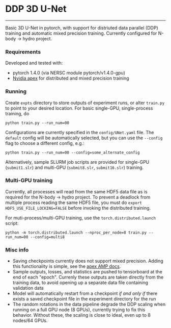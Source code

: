 # DDP 3D U-Net
---

Basic 3D U-Net in pytorch, with support for distriuted data parallel (DDP) training and automatic mixed precision training. Currently configured for N-body -> hydro project.

### Requirements
Developed and tested with:
* pytorch 1.4.0 (via NERSC module pytorch/v1.4.0-gpu)
* [Nvidia apex](https://github.com/NVIDIA/apex) for distributed and mixed precision training 

### Running
Create `expts` directory to store outputs of experiment runs, or alter `train.py` to point to your desired location. For basic single-GPU, single-process training, do
```
python train.py --run_num=00
```
Configurations are currently specified in the `config/UNet.yaml` file. The `default` config will be automatically selected, but you can use the `--config` flag to choose a different config, e.g.:
```
python train.py --run_num=00 --config=some_alternate_config
```

Alternatively, sample SLURM job scripts are provided for single-GPU (`submit1.slr`) and multi-GPU (`submit8.slr`, `submit16.slr`) training.

### Multi-GPU training
Currently, all processes will read from the same HDF5 data file as is required for the N-body -> hydro project. To prevent a deadlock from multiple process reading the same HDF5 file, you must do `export HDF5_USE_FILE_LOCKING=FALSE` before invoking the distributed training.

For muti-process/multi-GPU training, use the `torch.distributed.launch` script:
```
python -m torch.distributed.launch --nproc_per_node=8 train.py --run_num=00 --config=multi8
```

### Misc info
* Saving checkpoints currently does not support mixed precision. Adding this functionality is simple, see the [apex AMP docs](https://nvidia.github.io/apex/amp.html#checkpointing).
* Sample outputs, losses, and statistics are pushed to tensorboard at the end of each "epoch". Currenly these outputs are taken directly from the training data, to avoid opening up a separate data file containing validation data
* Model will automatically restart from a checkpoint *if and only if* there exists a saved checkpoint file in the experiment directory for the run
* The random rotations in the data pipeline degrade the DDP scaling when running on a full GPU node (8 GPUs), currently trying to fix this behavior. Without these, the scaling is close to ideal, even up to 8 nodes/64 GPUs.
